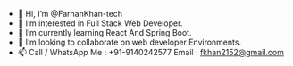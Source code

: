 - 👋 Hi, I’m @FarhanKhan-tech
- 👀 I’m interested in Full Stack Web Developer.
- 🌱 I’m currently learning React And Spring Boot.
- 💞️ I’m looking to collaborate on web developer Environments.
- 📫 Call / WhatsApp Me : +91-9140242577
      Email : fkhan2152@gmail.com

<!---
FarhanKhan-tech/FarhanKhan-tech is a ✨ special ✨ repository because its `README.md` (this file) appears on your GitHub profile.
You can click the Preview link to take a look at your changes.
--->
